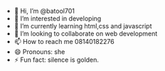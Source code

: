 - 👋 Hi, I’m @batool701
- 👀 I’m interested in developing
- 🌱 I’m currently learning html,css and javascript
- 💞️ I’m looking to collaborate on web development
- 📫 How to reach me 08140182276
- 😄 Pronouns: she
- ⚡ Fun fact: silence is golden.

<!---
batool701/batool701 is a ✨ special ✨ repository because its `README.md` (this file) appears on your GitHub profile.
You can click the Preview link to take a look at your changes.
--->
